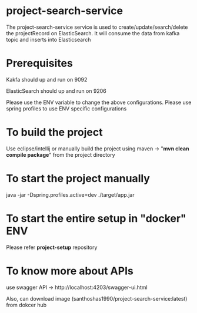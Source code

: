 # project-search-service

The project-search-service service is used to create/update/search/delete the projectRecord on ElasticSearch. It will
consume the data from kafka topic and inserts into Elasticsearch

# Prerequisites

Kakfa should up and run on 9092

ElasticSearch should up and run on 9206

Please use the ENV variable to change the above configurations. Please use spring profiles to use ENV specific
configurations

# To build the project

Use eclipse/intellij or manually build the project using maven -> "**mvn clean compile package**" from the project
directory

# To start the project manually

java -jar -Dspring.profiles.active=dev ./target/app.jar

# To start the entire setup in "docker" ENV

Please refer **project-setup** repository

# To know more about APIs

use swagger API -> http://localhost:4203/swagger-ui.html

Also, can download image (santhoshas1990/project-search-service:latest) from dokcer hub
